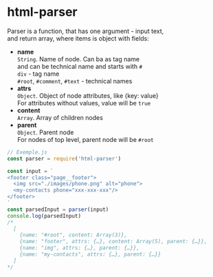 # html-parser
Parser is a function, that has one argument - input text,
<br> and return array, where items is object with fields:
- **name**
  <br>`String`. Name of node. Can ba as tag name
  <br>and can be technical name and starts with `#`
  <br>`div` - tag name
  <br>`#root`, `#comment`, `#text` - technical names
- **attrs**
  <br>`Object`. Object of node attributes, like {key: value}
  <br> For attributes without values, value will be `true`
- **content**
  <br>`Array`. Array of children nodes
- **parent**
  <br>`Object`. Parent node
  <br>For nodes of top level, parent node will be `#root`


```javascript
// Exemple.js
const parser = require('html-parser')

const input = `
<footer class="page__footer">
  <img src="./images/phone.png" alt="phone">
  <my-contacts phone="xxx-xxx-xxx"/>
</footer>
`
const parsedInput = parser(input)
console.log(parsedInput)
/*
  [
    {name: "#root", content: Array(3)},
    {name: "footer", attrs: {…}, content: Array(5), parent: {…}},
    {name: "img", attrs: {…}, parent: {…}},
    {name: "my-contacts", attrs: {…}, parent: {…}}
  ]
*/
```